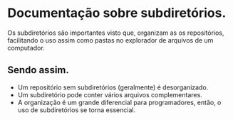 # Documentação sobre subdiretórios.
 Os subdiretórios são importantes visto que, organizam as os repositórios, facilitando o uso assim como pastas no explorador de arquivos de um computador.
## Sendo assim.
 * Um repositório sem subdiretórios (geralmente) é desorganizado.
 * Um subdiretório pode conter vários arquivos complementares.
 * A organização é um grande diferencial para programadores, então, o uso de subdiretórios se torna essencial.
